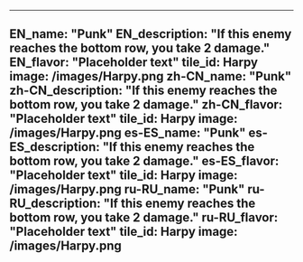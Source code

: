 ---

EN_name: "Punk"
EN_description: "If this enemy reaches the bottom row, you take 2 damage."
EN_flavor: "Placeholder text"
tile_id: Harpy
image: /images/Harpy.png
zh-CN_name: "Punk"
zh-CN_description: "If this enemy reaches the bottom row, you take 2 damage."
zh-CN_flavor: "Placeholder text"
tile_id: Harpy
image: /images/Harpy.png
es-ES_name: "Punk"
es-ES_description: "If this enemy reaches the bottom row, you take 2 damage."
es-ES_flavor: "Placeholder text"
tile_id: Harpy
image: /images/Harpy.png
ru-RU_name: "Punk"
ru-RU_description: "If this enemy reaches the bottom row, you take 2 damage."
ru-RU_flavor: "Placeholder text"
tile_id: Harpy
image: /images/Harpy.png
---